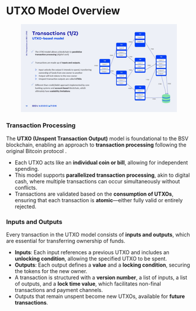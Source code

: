 # UTXO Model Overview

<figure><img src="../../../.gitbook/assets/Slide19 (1).jpg" alt=""><figcaption></figcaption></figure>

### Transaction Processing

The **UTXO (Unspent Transaction Output)** model is foundational to the BSV blockchain, enabling an approach to **transaction processing** following the original Bitcoin protocol .

* Each UTXO acts like an **individual coin or bill**, allowing for independent spending.
* This model supports **parallelized transaction processing**, akin to digital cash, where multiple transactions can occur simultaneously without conflicts.
* Transactions are validated based on the **consumption of UTXOs**, ensuring that each transaction is **atomic**—either fully valid or entirely rejected.

### Inputs and Outputs

Every transaction in the UTXO model consists of **inputs and outputs**, which are essential for transferring ownership of funds.

* **Inputs**: Each input references a previous UTXO and includes an **unlocking condition**, allowing the specified UTXO to be spent.
* **Outputs**: Each output defines a **value** and a **locking condition**, securing the tokens for the new owner.
* A transaction is structured with a **version number**, a list of inputs, a list of outputs, and a **lock time value**, which facilitates non-final transactions and payment channels.
* Outputs that remain unspent become new UTXOs, available for **future transactions**.
